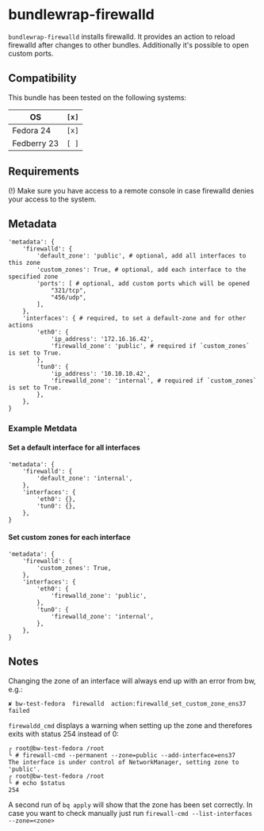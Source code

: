 # bundlewrap-firewalld

`bundlewrap-firewalld` installs firewalld. It provides an action to reload firewalld after changes to other bundles.
Additionally it's possible to open custom ports.

## Compatibility

This bundle has been tested on the following systems:

| OS          | `[x]` |
| ----------- | ----- |
| Fedora 24   | `[x]` |
| Fedberry 23 | `[ ]` |

## Requirements

(!) Make sure you have access to a remote console in case firewalld denies your access to the system.

## Metadata

    'metadata': {
        'firewalld': { 
            'default_zone': 'public', # optional, add all interfaces to this zone
            'custom_zones': True, # optional, add each interface to the specified zone
            'ports': [ # optional, add custom ports which will be opened
                "321/tcp",
                "456/udp",
            ],
        },
        'interfaces': { # required, to set a default-zone and for other actions
            'eth0': {
                'ip_address': '172.16.16.42',
                'firewalld_zone': 'public', # required if `custom_zones` is set to True.
            },
            'tun0': {
                'ip_address': '10.10.10.42',
                'firewalld_zone': 'internal', # required if `custom_zones` is set to True.
            },
        },
    }

### Example Metdata

#### Set a default interface for all interfaces

    'metadata': {
        'firewalld': { 
            'default_zone': 'internal',
        },
        'interfaces': {
            'eth0': {},
            'tun0': {},
        },
    }

#### Set custom zones for each interface

    'metadata': {
        'firewalld': { 
            'custom_zones': True,
        },
        'interfaces': {
            'eth0': {
                'firewalld_zone': 'public',
            },
            'tun0': {
                'firewalld_zone': 'internal',
            },
        },
    }

## Notes

Changing the zone of an interface will always end up with an error from bw, e.g.:

    ✘ bw-test-fedora  firewalld  action:firewalld_set_custom_zone_ens37 failed

`firewaldd_cmd` displays a warning when setting up the zone and therefores exits with status 254 instead of 0:

    ┌ root@bw-test-fedora /root
    └ # firewall-cmd --permanent --zone=public --add-interface=ens37
    The interface is under control of NetworkManager, setting zone to 'public'.
    ┌ root@bw-test-fedora /root
    └ # echo $status
    254

A second run of `bq apply` will show that the zone has been set correctly.
In case you want to check manually just run `firewall-cmd --list-interfaces --zone=<zone>`